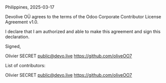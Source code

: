 Philippines, 2025-03-17

Devolive OÜ agrees to the terms of the Odoo Corporate Contributor License
Agreement v1.0.

I declare that I am authorized and able to make this agreement and sign this
declaration.

Signed,

Olivier SECRET public@devo.live https://github.com/oliveOO7

List of contributors:

Olivier SECRET public@devo.live https://github.com/oliveOO7
